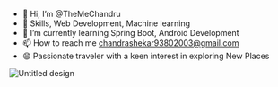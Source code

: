 - 👋 Hi, I’m @TheMeChandru
- 👀 Skills, Web Development, Machine learning
- 🌱 I’m currently learning  Spring Boot, Android Development
- 📫 How to reach me chandrashekar93802003@gmail.com
- 😄 Passionate traveler with a keen interest in exploring New Places

![Untitled design](https://github.com/user-attachments/assets/3694d537-9be8-4d6e-99e0-c5b97b7bebbd)

